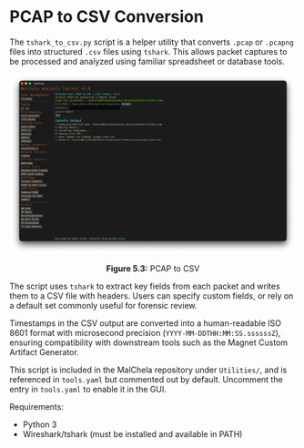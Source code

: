 # PCAP to CSV Conversion

The `tshark_to_csv.py` script is a helper utility that converts `.pcap` or `.pcapng` files into structured `.csv` files using `tshark`. This allows packet captures to be processed and analyzed using familiar spreadsheet or database tools.


![PCAP to CSV](../images/pcap_to_csv.png)

<p align="center"><strong>Figure 5.3:</strong> PCAP to CSV</p>

The script uses `tshark` to extract key fields from each packet and writes them to a CSV file with headers. Users can specify custom fields, or rely on a default set commonly useful for forensic review.

Timestamps in the CSV output are converted into a human-readable ISO 8601 format with microsecond precision (`YYYY-MM-DDTHH:MM:SS.ssssssZ`), ensuring compatibility with downstream tools such as the Magnet Custom Artifact Generator.



This script is included in the MalChela repository under `Utilities/`, and is referenced in `tools.yaml` but commented out by default. Uncomment the entry in `tools.yaml` to enable it in the GUI.

Requirements:

- Python 3
- Wireshark/tshark (must be installed and available in PATH)
